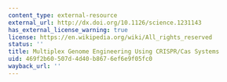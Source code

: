 ```yaml
---
content_type: external-resource
external_url: http://dx.doi.org/10.1126/science.1231143
has_external_license_warning: true
license: https://en.wikipedia.org/wiki/All_rights_reserved
status: ''
title: Multiplex Genome Engineering Using CRISPR/Cas Systems
uid: 469f2b60-507d-4d40-b867-6ef6e9f05fc0
wayback_url: ''
---
```

